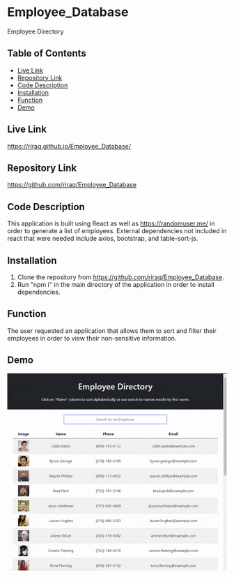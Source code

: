 # Employee_Database
Employee Directory
## Table of Contents
- [Live Link](#Live-Link)
- [Repository Link](#Repository-Link)
- [Code Description](#Code-Description)
- [Installation](#Installation)
- [Function](#Function)
- [Demo](#Demo)
## Live Link
https://riraq.github.io/Employee_Database/
## Repository Link
https://github.com/riraq/Employee_Database
## Code Description
This application is built using React as well as https://randomuser.me/ in order to generate a list of employees. External dependencies not included in react that were needed include axios, bootstrap, and table-sort-js.
## Installation
1. Clone the repository from https://github.com/riraq/Employee_Database.
2. Run "npm i" in the main directory of the application in order to install dependencies.
## Function
The user requested an application that allows them to sort and filter their employees in order to view their non-sensitive information.
## Demo
![Demo](./assets/demo.gif)